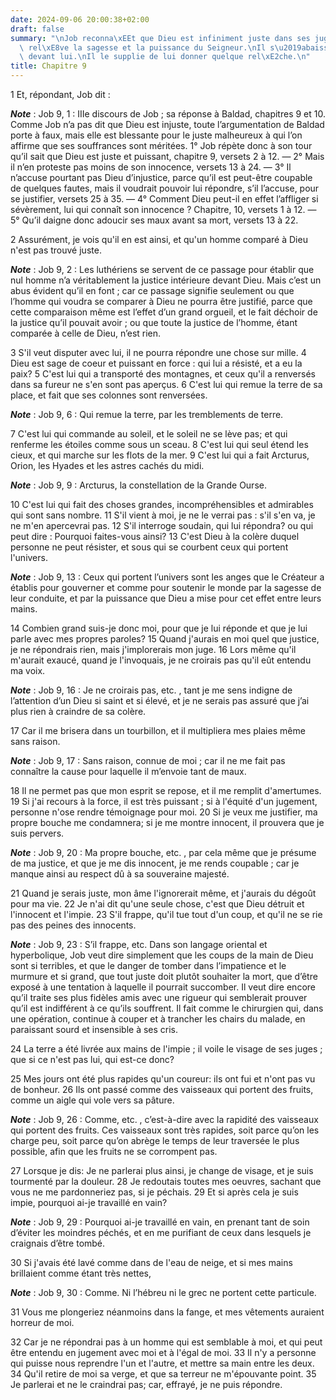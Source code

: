 ```yaml
---
date: 2024-09-06 20:00:38+02:00
draft: false
summary: "\nJob reconna\xEEt que Dieu est infiniment juste dans ses jugements.\nIl\
  \ rel\xE8ve la sagesse et la puissance du Seigneur.\nIl s\u2019abaisse et se confond\
  \ devant lui.\nIl le supplie de lui donner quelque rel\xE2che.\n"
title: Chapitre 9
---
```





1 Et, répondant, Job dit :

***Note*** :  Job 9, 1 : IIIe discours de Job ; sa réponse à Baldad, chapitres 9 et 10. Comme Job n’a pas dit que Dieu est injuste, toute l’argumentation de Baldad porte à faux, mais elle est blessante pour le juste malheureux à qui l’on affirme que ses souffrances sont méritées. 1° Job répète donc à son tour qu’il sait que Dieu est juste et puissant, chapitre 9, versets 2 à 12. ― 2° Mais il n’en proteste pas moins de son innocence, versets 13 à 24. ― 3° Il n’accuse pourtant pas Dieu d’injustice, parce qu’il est peut-être coupable de quelques fautes, mais il voudrait pouvoir lui répondre, s’il l’accuse, pour se justifier, versets 25 à 35. ― 4° Comment Dieu peut-il en effet l’affliger si sévèrement, lui qui connaît son innocence ? Chapitre, 10, versets 1 à 12. ― 5° Qu’il daigne donc adoucir ses maux avant sa mort, versets 13 à 22.


2 Assurément, je vois qu'il en est ainsi, et qu'un homme comparé à Dieu n'est pas trouvé juste.

***Note*** :  Job 9, 2 : Les luthériens se servent de ce passage pour établir que nul homme n’a véritablement la justice intérieure devant Dieu. Mais c’est un abus évident qu’il en font ; car ce passage signifie seulement ou que l’homme qui voudra se comparer à Dieu ne pourra être justifié, parce que cette comparaison même est l’effet d’un grand orgueil, et le fait déchoir de la justice qu’il pouvait avoir ; ou que toute la justice de l’homme, étant comparée à celle de Dieu, n’est rien.

3 S'il veut disputer avec lui, il ne pourra répondre une chose sur mille. 4 Dieu est sage de coeur et puissant en force : qui lui a résisté, et a eu la paix? 5 C'est lui qui a transporté des montagnes, et ceux qu'il a renversés dans sa fureur ne s'en sont pas aperçus. 6 C'est lui qui remue la terre de sa place, et fait que ses colonnes sont renversées.

***Note*** :  Job 9, 6 : Qui remue la terre, par les tremblements de terre.

7 C'est lui qui commande au soleil, et le soleil ne se lève pas; et qui renferme les étoiles comme sous un sceau. 8 C'est lui qui seul étend les cieux, et qui marche sur les flots de la mer. 9 C'est lui qui a fait Arcturus, Orion, les Hyades et les astres cachés du midi.

***Note*** :  Job 9, 9 : Arcturus, la constellation de la Grande Ourse.

10 C'est lui qui fait des choses grandes, incompréhensibles et admirables qui sont sans nombre. 11 S'il vient à moi, je ne le verrai pas : s'il s'en va, je ne m'en apercevrai pas. 12 S'il interroge soudain, qui lui répondra? ou qui peut dire : Pourquoi faites-vous ainsi? 13 C'est Dieu à la colère duquel personne ne peut résister, et sous qui se courbent ceux qui portent l'univers.

***Note*** :  Job 9, 13 : Ceux qui portent l’univers sont les anges que le Créateur a établis pour gouverner et comme pour soutenir le monde par la sagesse de leur conduite, et par la puissance que Dieu a mise pour cet effet entre leurs mains.

14 Combien grand suis-je donc moi, pour que je lui réponde et que je lui parle avec mes propres paroles? 15 Quand j'aurais en moi quel que justice, je ne répondrais rien, mais j'implorerais mon juge. 16 Lors même qu'il m'aurait exaucé, quand je l'invoquais, je ne croirais pas qu'il eût entendu ma voix.

***Note*** :  Job 9, 16 : Je ne croirais pas, etc. , tant je me sens indigne de l’attention d’un Dieu si saint et si élevé, et je ne serais pas assuré que j’ai plus rien à craindre de sa colère.

17 Car il me brisera dans un tourbillon, et il multipliera mes plaies même sans raison.

***Note*** :  Job 9, 17 : Sans raison, connue de moi ; car il ne me fait pas connaître la cause pour laquelle il m’envoie tant de maux.

18 Il ne permet pas que mon esprit se repose, et il me remplit d'amertumes. 19 Si j'ai recours à la force, il est très puissant ; si à l'équité d'un jugement, personne n'ose rendre témoignage pour moi. 20 Si je veux me justifier, ma propre bouche me condamnera; si je me montre innocent, il prouvera que je suis pervers.

***Note*** :  Job 9, 20 : Ma propre bouche, etc. , par cela même que je présume de ma justice, et que je me dis innocent, je me rends coupable ; car je manque ainsi au respect dû à sa souveraine majesté.


21 Quand je serais juste, mon âme l'ignorerait même, et j'aurais du dégoût pour ma vie. 22 Je n'ai dit qu'une seule chose, c'est que Dieu détruit et l'innocent et l'impie. 23 S'il frappe, qu'il tue tout d'un coup, et qu'il ne se rie pas des peines des innocents.

***Note*** :  Job 9, 23 : S’il frappe, etc. Dans son langage oriental et hyperbolique, Job veut dire simplement que les coups de la main de Dieu sont si terribles, et que le danger de tomber dans l’impatience et le murmure et si grand, que tout juste doit plutôt souhaiter la mort, que d’être exposé à une tentation à laquelle il pourrait succomber. Il veut dire encore qu’il traite ses plus fidèles amis avec une rigueur qui semblerait prouver qu’il est indifférent à ce qu’ils souffrent. Il fait comme le chirurgien qui, dans une opération, continue à couper et à trancher les chairs du malade, en paraissant sourd et insensible à ses cris.

24 La terre a été livrée aux mains de l'impie ; il voile le visage de ses juges ; que si ce n'est pas lui, qui est-ce donc?


25 Mes jours ont été plus rapides qu'un coureur: ils ont fui et n'ont pas vu de bonheur. 26 Ils ont passé comme des vaisseaux qui portent des fruits, comme un aigle qui vole vers sa pâture.

***Note*** :  Job 9, 26 : Comme, etc. , c’est-à-dire avec la rapidité des vaisseaux qui portent des fruits. Ces vaisseaux sont très rapides, soit parce qu’on les charge peu, soit parce qu’on abrège le temps de leur traversée le plus possible, afin que les fruits ne se corrompent pas.

27 Lorsque je dis: Je ne parlerai plus ainsi, je change de visage, et je suis tourmenté par la douleur. 28 Je redoutais toutes mes oeuvres, sachant que vous ne me pardonneriez pas, si je péchais. 29 Et si après cela je suis impie, pourquoi ai-je travaillé en vain?

***Note*** :  Job 9, 29 : Pourquoi ai-je travaillé en vain, en prenant tant de soin d’éviter les moindres péchés, et en me purifiant de ceux dans lesquels je craignais d’être tombé.

30 Si j'avais été lavé comme dans de l'eau de neige, et si mes mains brillaient comme étant très nettes,

***Note*** :  Job 9, 30 : Comme. Ni l’hébreu ni le grec ne portent cette particule.

31 Vous me plongeriez néanmoins dans la fange, et mes vêtements auraient horreur de moi.


32 Car je ne répondrai pas à un homme qui est semblable à moi, et qui peut être entendu en jugement avec moi et à l'égal de moi. 33 Il n'y a personne qui puisse nous reprendre l'un et l'autre, et mettre sa main entre les deux. 34 Qu'il retire de moi sa verge, et que sa terreur ne m'épouvante point. 35 Je parlerai et ne le craindrai pas; car, effrayé, je ne puis répondre.

